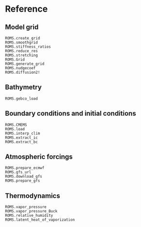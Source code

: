 # Reference

## Model grid

```@docs
ROMS.create_grid
ROMS.smoothgrid
ROMS.stiffness_ratios
ROMS.reduce_res
ROMS.stretching
ROMS.Grid
ROMS.generate_grid
ROMS.nudgecoef
ROMS.diffusion2!
```

## Bathymetry

```@docs
ROMS.gebco_load
```

## Boundary conditions and initial conditions

```@docs
ROMS.CMEMS
ROMS.load
ROMS.interp_clim
ROMS.extract_ic
ROMS.extract_bc
```

## Atmospheric forcings

```@docs
ROMS.prepare_ecmwf
ROMS.gfs_url
ROMS.download_gfs
ROMS.prepare_gfs
```

## Thermodynamics

```@docs
ROMS.vapor_pressure
ROMS.vapor_pressure_Buck
ROMS.relative_humidity
ROMS.latent_heat_of_vaporization
```
